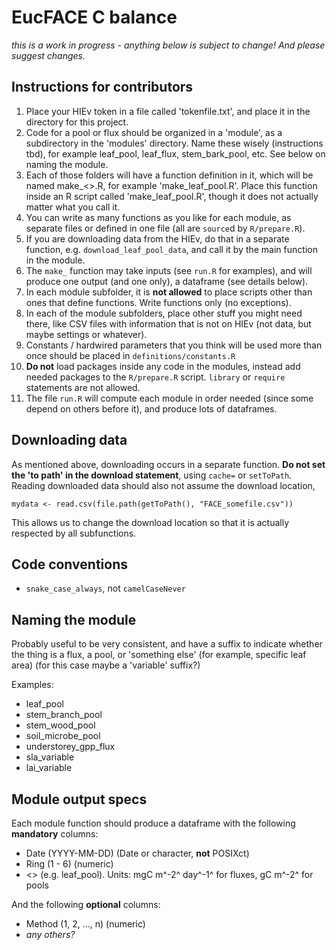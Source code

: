 # EucFACE C balance

*this is a work in progress - anything below is subject to change! And please suggest changes.*



## Instructions for contributors

1. Place your HIEv token in a file called 'tokenfile.txt', and place it in the directory for this project.
2. Code for a pool or flux should be organized in a 'module', as a subdirectory in the 'modules' directory. Name these wisely (instructions tbd), for example leaf_pool, leaf_flux, stem_bark_pool, etc. See below on naming the module.
3. Each of those folders will have a function definition in it, which will be named make_<<module>>.R, for example 'make_leaf_pool.R'. Place this function inside an R script called 'make_leaf_pool.R', though it does not actually matter what you call it.
4. You can write as many functions as you like for each module, as separate files or defined in one file (all are `source`d by `R/prepare.R`).
5. If you are downloading data from the HIEv, do that in a separate function, e.g. `download_leaf_pool_data`, and call it by the main function in the module.
6. The `make_` function may take inputs (see `run.R` for examples), and will produce one output (and one only), a dataframe (see details below).
7. In each module subfolder, it is **not allowed** to place scripts other than ones that define functions. Write functions only (no exceptions).
8. In each of the module subfolders, place other stuff you might need there, like CSV files with information that is not on HIEv (not data, but maybe settings or whatever).
9. Constants / hardwired parameters that you think will be used more than once should be placed in `definitions/constants.R`
10. **Do not** load packages inside any code in the modules, instead add needed packages to the `R/prepare.R` script. `library` or `require` statements are not allowed.
11. The file `run.R` will compute each module in order needed (since some depend on others before it), and produce lots of dataframes.


## Downloading data

As mentioned above, downloading occurs in a separate function. **Do not set the 'to path' in the download statement**, using `cache=` or `setToPath`. Reading downloaded data should also not assume the download location,

```
mydata <- read.csv(file.path(getToPath(), "FACE_somefile.csv"))
```

This allows us to change the download location so that it is actually respected by all subfunctions.

## Code conventions

- `snake_case_always`, not `camelCaseNever`



## Naming the module

Probably useful to be very consistent, and have a suffix to indicate whether the thing is a flux, a pool, or 'something else' (for example, specific leaf area) (for this case maybe a 'variable' suffix?)

Examples:
- leaf_pool
- stem_branch_pool
- stem_wood_pool
- soil_microbe_pool
- understorey_gpp_flux
- sla_variable
- lai_variable



## Module output specs

Each module function should produce a dataframe with the following **mandatory** columns:

- Date (YYYY-MM-DD) (Date or character, **not** POSIXct)
- Ring (1 - 6) (numeric)
- <<module>> (e.g. leaf_pool). Units: mgC m^-2^ day^-1^ for fluxes, gC m^-2^ for pools

And the following **optional** columns:

- Method (1, 2, ..., n) (numeric)
- *any others?*


